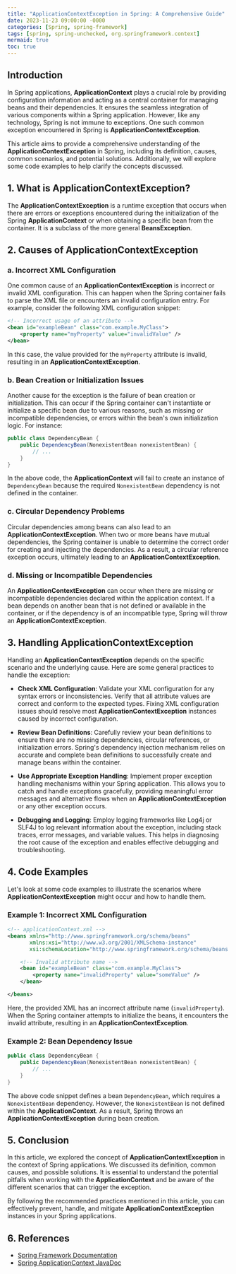 ```yaml
---
title: "ApplicationContextException in Spring: A Comprehensive Guide"
date: 2023-11-23 09:00:00 -0000
categories: [Spring, spring-framework]
tags: [spring, spring-unchecked, org.springframework.context]
mermaid: true
toc: true
---
```



## Introduction

In Spring applications, **ApplicationContext** plays a crucial role by providing configuration information and acting as a central container for managing beans and their dependencies. It ensures the seamless integration of various components within a Spring application. However, like any technology, Spring is not immune to exceptions. One such common exception encountered in Spring is **ApplicationContextException**.

This article aims to provide a comprehensive understanding of the **ApplicationContextException** in Spring, including its definition, causes, common scenarios, and potential solutions. Additionally, we will explore some code examples to help clarify the concepts discussed.

## 1. What is ApplicationContextException?

The **ApplicationContextException** is a runtime exception that occurs when there are errors or exceptions encountered during the initialization of the Spring **ApplicationContext** or when obtaining a specific bean from the container. It is a subclass of the more general **BeansException**.

## 2. Causes of ApplicationContextException

### a. Incorrect XML Configuration

One common cause of an **ApplicationContextException** is incorrect or invalid XML configuration. This can happen when the Spring container fails to parse the XML file or encounters an invalid configuration entry. For example, consider the following XML configuration snippet:

```xml
<!-- Incorrect usage of an attribute -->
<bean id="exampleBean" class="com.example.MyClass">
    <property name="myProperty" value="invalidValue" />
</bean>
```

In this case, the value provided for the `myProperty` attribute is invalid, resulting in an **ApplicationContextException**.

### b. Bean Creation or Initialization Issues

Another cause for the exception is the failure of bean creation or initialization. This can occur if the Spring container can't instantiate or initialize a specific bean due to various reasons, such as missing or incompatible dependencies, or errors within the bean's own initialization logic. For instance:

```java
public class DependencyBean {
    public DependencyBean(NonexistentBean nonexistentBean) {
        // ...
    }
}
```

In the above code, the **ApplicationContext** will fail to create an instance of `DependencyBean` because the required `NonexistentBean` dependency is not defined in the container.

### c. Circular Dependency Problems

Circular dependencies among beans can also lead to an **ApplicationContextException**. When two or more beans have mutual dependencies, the Spring container is unable to determine the correct order for creating and injecting the dependencies. As a result, a circular reference exception occurs, ultimately leading to an **ApplicationContextException**.

### d. Missing or Incompatible Dependencies

An **ApplicationContextException** can occur when there are missing or incompatible dependencies declared within the application context. If a bean depends on another bean that is not defined or available in the container, or if the dependency is of an incompatible type, Spring will throw an **ApplicationContextException**.

## 3. Handling ApplicationContextException

Handling an **ApplicationContextException** depends on the specific scenario and the underlying cause. Here are some general practices to handle the exception:

- **Check XML Configuration**: Validate your XML configuration for any syntax errors or inconsistencies. Verify that all attribute values are correct and conform to the expected types. Fixing XML configuration issues should resolve most **ApplicationContextException** instances caused by incorrect configuration.

- **Review Bean Definitions**: Carefully review your bean definitions to ensure there are no missing dependencies, circular references, or initialization errors. Spring's dependency injection mechanism relies on accurate and complete bean definitions to successfully create and manage beans within the container.

- **Use Appropriate Exception Handling**: Implement proper exception handling mechanisms within your Spring application. This allows you to catch and handle exceptions gracefully, providing meaningful error messages and alternative flows when an **ApplicationContextException** or any other exception occurs.

- **Debugging and Logging**: Employ logging frameworks like Log4j or SLF4J to log relevant information about the exception, including stack traces, error messages, and variable values. This helps in diagnosing the root cause of the exception and enables effective debugging and troubleshooting.

## 4. Code Examples

Let's look at some code examples to illustrate the scenarios where **ApplicationContextException** might occur and how to handle them.

### Example 1: Incorrect XML Configuration

```xml
<!-- applicationContext.xml -->
<beans xmlns="http://www.springframework.org/schema/beans"
       xmlns:xsi="http://www.w3.org/2001/XMLSchema-instance"
       xsi:schemaLocation="http://www.springframework.org/schema/beans http://www.springframework.org/schema/beans/spring-beans.xsd">

    <!-- Invalid attribute name -->
    <bean id="exampleBean" class="com.example.MyClass">
        <property name="invalidProperty" value="someValue" />
    </bean>

</beans>
```

Here, the provided XML has an incorrect attribute name (`invalidProperty`). When the Spring container attempts to initialize the beans, it encounters the invalid attribute, resulting in an **ApplicationContextException**.

### Example 2: Bean Dependency Issue

```java
public class DependencyBean {
    public DependencyBean(NonexistentBean nonexistentBean) {
        // ...
    }
}
```

The above code snippet defines a bean `DependencyBean`, which requires a `NonexistentBean` dependency. However, the `NonexistentBean` is not defined within the **ApplicationContext**. As a result, Spring throws an **ApplicationContextException** during bean creation.

## 5. Conclusion

In this article, we explored the concept of **ApplicationContextException** in the context of Spring applications. We discussed its definition, common causes, and possible solutions. It is essential to understand the potential pitfalls when working with the **ApplicationContext** and be aware of the different scenarios that can trigger the exception.

By following the recommended practices mentioned in this article, you can effectively prevent, handle, and mitigate **ApplicationContextException** instances in your Spring applications.

## 6. References

- [Spring Framework Documentation](https://docs.spring.io/spring-framework/docs/current/reference/html/)
- [Spring ApplicationContext JavaDoc](https://docs.spring.io/spring-framework/docs/current/javadoc-api/org/springframework/context/ApplicationContextException.html)
